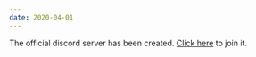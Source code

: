 ```yaml
---
date: 2020-04-01
---
```


The official discord server has been created. [Click here](https://discord.gg/AgPcd4w) to join it.
